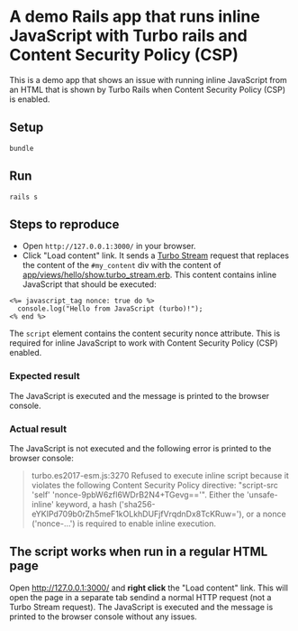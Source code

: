 # A demo Rails app that runs inline JavaScript with Turbo rails and Content Security Policy (CSP)

This is a demo app that shows an issue with running inline JavaScript from an HTML that is shown by Turbo Rails when Content Security Policy (CSP) is enabled.

## Setup

```
bundle
```

## Run

```
rails s
```

## Steps to reproduce

* Open `http://127.0.0.1:3000/` in your browser.
* Click "Load content" link. It sends a [Turbo Stream](https://turbo.hotwired.dev/handbook/streams) request that replaces the content of the `#my_content` div with the content of [app/views/hello/show.turbo_stream.erb](/app/views/hello/show.turbo_stream.erb]). This content contains inline JavaScript that should be executed:

```
<%= javascript_tag nonce: true do %>
  console.log("Hello from JavaScript (turbo)!");
<% end %>
```

The `script` element contains the content security nonce attribute. This is required for inline JavaScript to work with Content Security Policy (CSP) enabled.

### Expected result

The JavaScript is executed and the message is printed to the browser console.

### Actual result

The JavaScript is not executed and the following error is printed to the browser console:

> turbo.es2017-esm.js:3270 Refused to execute inline script because it violates the following Content Security Policy directive: "script-src 'self' 'nonce-9pbW6zfl6WDrB2N4+TGevg=='". Either the 'unsafe-inline' keyword, a hash ('sha256-eYKIPd709b0rZh5meF1kOLkhDUFjfVrqdnDx8TcKRuw='), or a nonce ('nonce-...') is required to enable inline execution.

## The script works when run in a regular HTML page

Open http://127.0.0.1:3000/ and **right click** the "Load content" link. This will open the page in a separate tab sendind a normal HTTP request (not a Turbo Stream request). The JavaScript is executed and the message is printed to the browser console without any issues.
